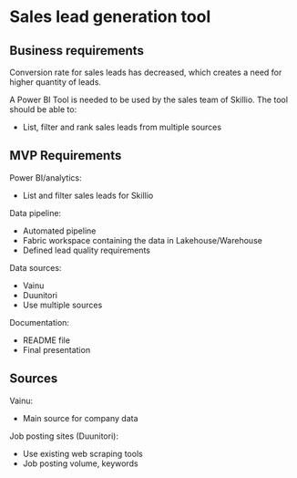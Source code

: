 # Sales lead generation tool

## Business requirements

Conversion rate for sales leads has decreased, which creates a need for higher quantity of leads.

A Power BI Tool is needed to be used by the sales team of Skillio. The tool should be able to:
- List, filter and rank sales leads from multiple sources

## MVP Requirements

Power BI/analytics:
- List and filter sales leads for Skillio

Data pipeline:
- Automated pipeline
- Fabric workspace containing the data in Lakehouse/Warehouse
- Defined lead quality requirements


Data sources:
- Vainu
- Duunitori
- Use multiple sources


Documentation:
- README file
- Final presentation

## Sources

Vainu:
- Main source for company data

Job posting sites (Duunitori):
- Use existing web scraping tools
- Job posting volume, keywords
